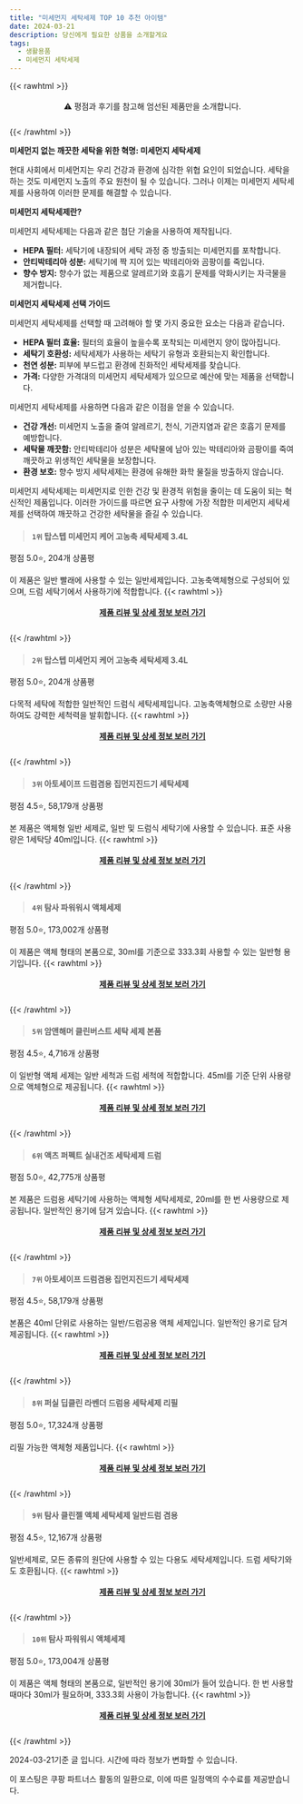 ```yaml
---
title: "미세먼지 세탁세제 TOP 10 추천 아이템"
date: 2024-03-21
description: 당신에게 필요한 상품을 소개할게요
tags:
  - 생활용품
  - 미세먼지 세탁세제
---
```

{{< rawhtml >}}<div class="toc" style="text-align: center; height: 50px; line-height: 2;">  <p>⚠️ 평점과 후기를 참고해 엄선된 제품만을 소개합니다.<br></p></div> {{< /rawhtml >}}

**미세먼지 없는 깨끗한 세탁을 위한 혁명: 미세먼지 세탁세제**

현대 사회에서 미세먼지는 우리 건강과 환경에 심각한 위협 요인이 되었습니다. 세탁을 하는 것도 미세먼지 노출의 주요 원천이 될 수 있습니다. 그러나 이제는 미세먼지 세탁세제를 사용하여 이러한 문제를 해결할 수 있습니다.

**미세먼지 세탁세제란?**

미세먼지 세탁세제는 다음과 같은 첨단 기술을 사용하여 제작됩니다.

* **HEPA 필터:** 세탁기에 내장되어 세탁 과정 중 방출되는 미세먼지를 포착합니다.
* **안티박테리아 성분:** 세탁기에 짝 지어 있는 박테리아와 곰팡이를 죽입니다.
* **향수 방지:** 향수가 없는 제품으로 알레르기와 호흡기 문제를 악화시키는 자극물을 제거합니다.

**미세먼지 세탁세제 선택 가이드**

미세먼지 세탁세제를 선택할 때 고려해야 할 몇 가지 중요한 요소는 다음과 같습니다.

* **HEPA 필터 효율:** 필터의 효율이 높을수록 포착되는 미세먼지 양이 많아집니다.
* **세탁기 호환성:** 세탁세제가 사용하는 세탁기 유형과 호환되는지 확인합니다.
* **천연 성분:** 피부에 부드럽고 환경에 친화적인 세탁세제를 찾습니다.
* **가격:** 다양한 가격대의 미세먼지 세탁세제가 있으므로 예산에 맞는 제품을 선택합니다.

미세먼지 세탁세제를 사용하면 다음과 같은 이점을 얻을 수 있습니다.

* **건강 개선:** 미세먼지 노출을 줄여 알레르기, 천식, 기관지염과 같은 호흡기 문제를 예방합니다.
* **세탁물 깨끗함:** 안티박테리아 성분은 세탁물에 남아 있는 박테리아와 곰팡이를 죽여 깨끗하고 위생적인 세탁물을 보장합니다.
* **환경 보호:** 향수 방지 세탁세제는 환경에 유해한 화학 물질을 방출하지 않습니다.

미세먼지 세탁세제는 미세먼지로 인한 건강 및 환경적 위험을 줄이는 데 도움이 되는 혁신적인 제품입니다. 이러한 가이드를 따르면 요구 사항에 가장 적합한 미세먼지 세탁세제를 선택하여 깨끗하고 건강한 세탁물을 즐길 수 있습니다.


>#### `1위` 탑스텝 미세먼지 케어 고농축 세탁세제 3.4L
평점 5.0⭐, 204개 상품평

이 제품은 일반 빨래에 사용할 수 있는 일반세제입니다. 고농축액체형으로 구성되어 있으며, 드럼 세탁기에서 사용하기에 적합합니다.
{{< rawhtml >}}<div class="toc" style="text-align: center; height: 50px; line-height: 2;"><p><b><a href="https://link.coupang.com/re/AFFSDP?lptag=AF5033054&pageKey=281350870&itemId=11850276070&vendorItemId=88011936780&traceid=V0-153-db2998ae65e3d51e&requestid=20240321111409382295932628&token=31850B%7CGM">제품 리뷰 및 상세 정보 보러 가기</a></b><br></p> </div>{{< /rawhtml >}}

>#### `2위` 탑스텝 미세먼지 케어 고농축 세탁세제 3.4L
평점 5.0⭐, 204개 상품평

다목적 세탁에 적합한 일반적인 드럼식 세탁세제입니다. 고농축액체형으로 소량만 사용하여도 강력한 세척력을 발휘합니다.
{{< rawhtml >}}<div class="toc" style="text-align: center; height: 50px; line-height: 2;"><p><b><a href="https://link.coupang.com/re/AFFSDP?lptag=AF5033054&pageKey=281350870&itemId=893142136&vendorItemId=88011936766&traceid=V0-153-db2998ae65e3d51e&requestid=20240321111409382295932628&token=31850B%7CGM">제품 리뷰 및 상세 정보 보러 가기</a></b><br></p> </div>{{< /rawhtml >}}

>#### `3위` 아토세이프 드럼겸용 집먼지진드기 세탁세제
평점 4.5⭐, 58,179개 상품평

본 제품은 액체형 일반 세제로, 일반 및 드럼식 세탁기에 사용할 수 있습니다. 표준 사용량은 1세탁당 40ml입니다.
{{< rawhtml >}}<div class="toc" style="text-align: center; height: 50px; line-height: 2;"><p><b><a href="https://link.coupang.com/re/AFFSDP?lptag=AF5033054&pageKey=7150103173&itemId=17974108434&vendorItemId=3060758814&traceid=V0-153-c8dea19e4ee365b2&requestid=20240321111409382295932628&token=31850B%7CGM">제품 리뷰 및 상세 정보 보러 가기</a></b><br></p> </div>{{< /rawhtml >}}

>#### `4위` 탐사 파워워시 액체세제
평점 5.0⭐, 173,002개 상품평

이 제품은 액체 형태의 본품으로, 30ml를 기준으로 333.3회 사용할 수 있는 일반형 용기입니다.
{{< rawhtml >}}<div class="toc" style="text-align: center; height: 50px; line-height: 2;"><p><b><a href="https://link.coupang.com/re/AFFSDP?lptag=AF5033054&pageKey=305732568&itemId=1083149189&vendorItemId=72804910926&traceid=V0-153-19cbcea9a24da303&requestid=20240321111409382295932628&token=31850B%7CGM">제품 리뷰 및 상세 정보 보러 가기</a></b><br></p> </div>{{< /rawhtml >}}

>#### `5위` 암앤해머 클린버스트 세탁 세제 본품
평점 4.5⭐, 4,716개 상품평

이 일반형 액체 세제는 일반 세척과 드럼 세척에 적합합니다. 45ml를 기준 단위 사용량으로 액체형으로 제공됩니다.
{{< rawhtml >}}<div class="toc" style="text-align: center; height: 50px; line-height: 2;"><p><b><a href="https://link.coupang.com/re/AFFSDP?lptag=AF5033054&pageKey=1546340303&itemId=7960591215&vendorItemId=75249644335&traceid=V0-153-8da30ca7ee0a0b79&requestid=20240321111409382295932628&token=31850B%7CGM">제품 리뷰 및 상세 정보 보러 가기</a></b><br></p> </div>{{< /rawhtml >}}

>#### `6위` 액츠 퍼펙트 실내건조 세탁세제 드럼
평점 5.0⭐, 42,775개 상품평

본 제품은 드럼용 세탁기에 사용하는 액체형 세탁세제로, 20ml를 한 번 사용량으로 제공됩니다. 일반적인 용기에 담겨 있습니다.
{{< rawhtml >}}<div class="toc" style="text-align: center; height: 50px; line-height: 2;"><p><b><a href="https://link.coupang.com/re/AFFSDP?lptag=AF5033054&pageKey=6971731257&itemId=17006486757&vendorItemId=84182349361&traceid=V0-153-3d481e7c0ccce798&requestid=20240321111409382295932628&token=31850B%7CGM">제품 리뷰 및 상세 정보 보러 가기</a></b><br></p> </div>{{< /rawhtml >}}

>#### `7위` 아토세이프 드럼겸용 집먼지진드기 세탁세제
평점 4.5⭐, 58,179개 상품평

본품은 40ml 단위로 사용하는 일반/드럼공용 액체 세제입니다. 일반적인 용기로 담겨 제공됩니다.
{{< rawhtml >}}<div class="toc" style="text-align: center; height: 50px; line-height: 2;"><p><b><a href="https://link.coupang.com/re/AFFSDP?lptag=AF5033054&pageKey=7150103173&itemId=120960156&vendorItemId=3244385764&traceid=V0-153-c8dea19e4ee365b2&requestid=20240321111409382295932628&token=31850B%7CGM">제품 리뷰 및 상세 정보 보러 가기</a></b><br></p> </div>{{< /rawhtml >}}

>#### `8위` 퍼실 딥클린 라벤더 드럼용 세탁세제 리필
평점 5.0⭐, 17,324개 상품평

리필 가능한 액체형 제품입니다.
{{< rawhtml >}}<div class="toc" style="text-align: center; height: 50px; line-height: 2;"><p><b><a href="https://link.coupang.com/re/AFFSDP?lptag=AF5033054&pageKey=7505174967&itemId=9278477622&vendorItemId=85225551461&traceid=V0-153-6c246b7f6f01dd66&requestid=20240321111409382295932628&token=31850B%7CGM">제품 리뷰 및 상세 정보 보러 가기</a></b><br></p> </div>{{< /rawhtml >}}

>#### `9위` 탐사 클린젤 액체 세탁세제 일반드럼 겸용
평점 4.5⭐, 12,167개 상품평

일반세제로, 모든 종류의 원단에 사용할 수 있는 다용도 세탁세제입니다. 드럼 세탁기와도 호환됩니다.
{{< rawhtml >}}<div class="toc" style="text-align: center; height: 50px; line-height: 2;"><p><b><a href="https://link.coupang.com/re/AFFSDP?lptag=AF5033054&pageKey=6957097338&itemId=16922823619&vendorItemId=84100660147&traceid=V0-153-41d23a5106647825&requestid=20240321111409382295932628&token=31850B%7CGM">제품 리뷰 및 상세 정보 보러 가기</a></b><br></p> </div>{{< /rawhtml >}}

>#### `10위` 탐사 파워워시 액체세제
평점 5.0⭐, 173,004개 상품평

이 제품은 액체 형태의 본품으로, 일반적인 용기에 30ml가 들어 있습니다. 한 번 사용할 때마다 30ml가 필요하며, 333.3회 사용이 가능합니다.
{{< rawhtml >}}<div class="toc" style="text-align: center; height: 50px; line-height: 2;"><p><b><a href="https://link.coupang.com/re/AFFSDP?lptag=AF5033054&pageKey=305732568&itemId=963650372&vendorItemId=5366789544&traceid=V0-153-19cbcea9a24da303&requestid=20240321111409382295932628&token=31850B%7CGM">제품 리뷰 및 상세 정보 보러 가기</a></b><br></p> </div>{{< /rawhtml >}}


2024-03-21기준 글 입니다.
시간에 따라 정보가 변화할 수 있습니다.

이 포스팅은 쿠팡 파트너스 활동의 일환으로, 이에 따른 일정액의 수수료를 제공받습니다.